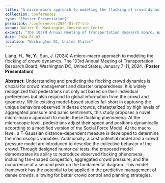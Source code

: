 ```yaml
---
title: "A micro-macro approach to modeling the flocking of crowd dynamics"
collection: conferences
type: "[Poster Presentation]"
permalink: /conferences/2024-01-07-trb
venue: Walter E. Washington Convention Center
excerpt: "The 103rd Annual Meeting of Transportation Research Board, Washington DC, United States, January 7-11, 2024."
date: 2024-01-07
location: "Washington DC, United States"
---
```

Liang, H., **Ye, Y.**, Sun, J. (2024) A micro-macro approach to modeling the flocking of crowd dynamics. The 103rd Annual Meeting of Transportation Research Board, Washington DC, United States, January 7-11, 2024. (**Poster Presentation**)

**Abstract**: Understanding and predicting the flocking crowd dynamics is crucial for crowd management and disaster preparedness. It is widely recognized that pedestrians not only act based on their individual preferences but also respond to global information from the crowd and geometry. While existing model-based studies fall short in capturing the unique behaviors observed in dense crowds, characterized by high levels of aggregated pressure and panic sentiments, this study proposes a novel micro-macro approach to model these flocking phenomena. At the microscopic level, pedestrians adjust their speed and positions dynamically according to a modified version of the Social Force Model. At the macro level, a T-Gaussian distance-dependent measure is developed to determine the macroscopic variables. Additionally, a cost potential model and a crowd pressure model are introduced to describe the collective behavior of the crowd. Through designed numerical tests, the proposed model demonstrates its ability to reproduce observed flocking phenomena, including fan-shaped congestion, aggregated crowd pressure, and the occurrence of a second peak on the fundamental diagram. This model framework has the potential to be applied in the predictive management of dense crowds, allowing for better crowd control and planning strategies.
